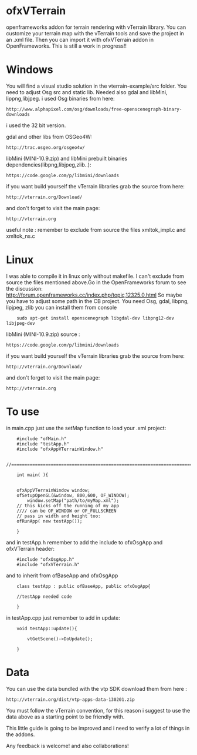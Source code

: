 ofxVTerrain
===========

openframeworks addon for terrain rendering with vTerrain library. You can customize your terrain map with the vTerrain tools and save the project in an .xml file.
Then you can import it with ofxVTerrain addon in OpenFrameworks. This is still a work in progress!!


Windows
=======

You will find a visual studio solution in the vterrain-example/src folder. You need to adjust Osg src and static lib. Needed also gdal and libMini, lippng,libjpeg. i used Osg binaries from here: 
		
	http://www.alphapixel.com/osg/downloads/free-openscenegraph-binary-downloads

i used the 32 bit version.
 
gdal and other libs from OSGeo4W:

	http://trac.osgeo.org/osgeo4w/

libMini (MINI-10.9.zip) and libMini prebuilt binaries dependencies(libpng,libjpeg,zlib..):

	https://code.google.com/p/libmini/downloads

if you want build yourself the vTerrain libraries grab the source from here:

	http://vterrain.org/Download/

and don't forget to visit the main page:

	http://vterrain.org


useful note : remember to exclude from source the files xmltok_impl.c and xmltok_ns.c 


Linux
=====

I was able to compile it in linux only without makefile. I can't exclude from source the files mentioned above.Go in the OpenFrameworks forum to see the discussion: http://forum.openframeworks.cc/index.php/topic,12325.0.html So maybe you have to adjust some path in the CB project. 
You need Osg, gdal, libpng, lipjpeg, zlib you can install them from console 

		sudo apt-get install openscenegraph libgdal-dev libpng12-dev libjpeg-dev

libMini (MINI-10.9.zip) source :

	https://code.google.com/p/libmini/downloads

if you want build yourself the vTerrain libraries grab the source from here:

	http://vterrain.org/Download/

and don't forget to visit the main page:

	http://vterrain.org

To use
======

in main.cpp just use the setMap function to load your .xml project:

		#include "ofMain.h"
		#include "testApp.h"
		#include "ofxAppVTerrainWindow.h"

		//========================================================================

		int main( ){


		ofxAppVTerrainWindow window;
		ofSetupOpenGL(&window, 800,600, OF_WINDOW);		
    		window.setMap("path/to/myMap.xml");
		// this kicks off the running of my app
		//// can be OF_WINDOW or OF_FULLSCREEN
		// pass in width and height too:
		ofRunApp( new testApp());

		}

and in testApp.h remember to add the include to ofxOsgApp and ofxVTerrain header:

		#include "ofxOsgApp.h"
		#include "ofxVTerrain.h"

and to inherit from ofBaseApp and ofxOsgApp

		class testApp : public ofBaseApp, public ofxOsgApp{
		
		//testApp needed code
		
		}


in testApp.cpp just remember to add in update:


		void testApp::update(){

    		vtGetScene()->DoUpdate();

		}

Data
====

You can use the data bundled with the vtp SDK download them from here :

	http://vterrain.org/dist/vtp-apps-data-130201.zip

You must follow the vTerrain convention, for this reason i suggest to use the data above as a starting point to be friendly with.




This little guide is going to be improved and i need to verify a lot of things in the addons.

Any feedback is welcome! and also collaborations!
















		
